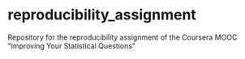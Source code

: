 # reproducibility_assignment
Repository for the reproducibility assignment of the Coursera MOOC "Improving Your Statistical Questions"
